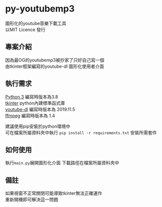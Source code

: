 # py-youtubemp3

圖形化的youtube音樂下載工具  
以MIT Licence 發行  
## 專案介紹  

因為最OG的youtubemp3被抄家了只好自己寫一個  
由tkinter框架編寫的youtube-dl 圖形化使用者介面  

## 執行需求 

[Python 3](https://www.python.org/) 編寫時版本為3.8   
[tkinter](https://docs.python.org/3/library/tkinter.html) python內建標準函式庫  
[youtube-dl](https://github.com/ytdl-org/youtube-dl) 編寫時版本為 2019.11.5  
[ffmpeg](https://github.com/FFmpeg/FFmpeg) 編寫時版本為 1.4  
  
建議使用pip安裝於python環境中  
可在檔案所屬資料夾中執行 `pip install -r requirements.txt` 安裝所需套件

## 如何使用  

執行`main.py`展開圖形化介面
下載路徑在檔案所屬資料夾中

## 備註

如果視窗不正常關閉可能導致tkinter無法正確運作  
重新開機即可解決這一問題  